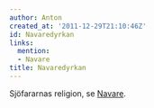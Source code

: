 ```yaml
---
author: Anton
created_at: '2011-12-29T21:10:46Z'
id: Navaredyrkan
links:
  mention:
  - Navare
title: Navaredyrkan
---
```


Sjöfararnas religion, se [Navare].

  [Navare]: Navare
